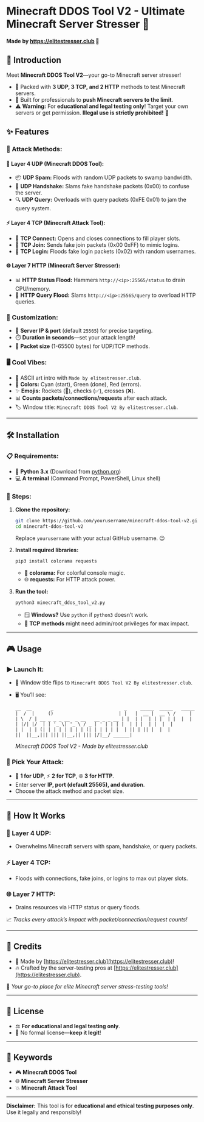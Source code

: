 # Minecraft DDOS Tool V2 - Ultimate Minecraft Server Stresser 🚀

**Made by https://elitestresser.club 🌟**

## 🚀 Introduction

Meet **Minecraft DDOS Tool V2**—your go-to Minecraft server stresser! 

- 🌊 Packed with **3 UDP, 3 TCP, and 2 HTTP** methods to test Minecraft servers.
- 💪 Built for professionals to **push Minecraft servers to the limit**.
- ⚠️ **Warning:** For **educational and legal testing only**! Target your own servers or get permission. **Illegal use is strictly prohibited!** 🚨

## ✨ Features

### 🌟 Attack Methods:

#### 🌊 Layer 4 UDP (Minecraft DDOS Tool):
- 📦 **UDP Spam:** Floods with random UDP packets to swamp bandwidth.
- 🤝 **UDP Handshake:** Slams fake handshake packets (0x00) to confuse the server.
- 🔍 **UDP Query:** Overloads with query packets (0xFE 0x01) to jam the query system.

#### ⚡ Layer 4 TCP (Minecraft Attack Tool):
- 🔗 **TCP Connect:** Opens and closes connections to fill player slots.
- 🚪 **TCP Join:** Sends fake join packets (0x00 0xFF) to mimic logins.
- 🔑 **TCP Login:** Floods fake login packets (0x02) with random usernames.

#### 🌐 Layer 7 HTTP (Minecraft Server Stresser):
- 📊 **HTTP Status Flood:** Hammers `http://<ip>:25565/status` to drain CPU/memory.
- 🔎 **HTTP Query Flood:** Slams `http://<ip>:25565/query` to overload HTTP queries.

### 🎨 Customization:
- 🎯 **Server IP & port** (default `25565`) for precise targeting.
- ⏱️ **Duration in seconds**—set your attack length!
- 📏 **Packet size** (1-65500 bytes) for UDP/TCP methods.

### 🖥️ Cool Vibes:
- 🎨 ASCII art intro with `Made by elitestresser.club`.
- 🌈 **Colors:** Cyan (start), Green (done), Red (errors).
- ✨ **Emojis:** Rockets (🚀), checks (✅), crosses (❌).
- 📊 **Counts packets/connections/requests** after each attack.
- 🏷️ Window title: `Minecraft DDOS Tool V2 By elitestresser.club`.

---

## 🛠️ Installation

### 📋 Requirements:
- 🐍 **Python 3.x** (Download from [python.org](https://www.python.org/))
- 💻 **A terminal** (Command Prompt, PowerShell, Linux shell)

### 🚀 Steps:

1. **Clone the repository:**
   ```bash
   git clone https://github.com/yourusername/minecraft-ddos-tool-v2.git
   cd minecraft-ddos-tool-v2
   ```
   Replace `yourusername` with your actual GitHub username. 😉

2. **Install required libraries:**
   ```bash
   pip3 install colorama requests
   ```
   - 🌈 **colorama:** For colorful console magic.
   - 🌐 **requests:** For HTTP attack power.

3. **Run the tool:**
   ```bash
   python3 minecraft_ddos_tool_v2.py
   ```
   - 🪟 **Windows?** Use `python` if `python3` doesn’t work.
   - 🔑 **TCP methods** might need admin/root privileges for max impact.

---

## 🎮 Usage

### ▶️ Launch It:

- 🚀 Window title flips to `Minecraft DDOS Tool V2 By elitestresser.club`.
- 🖥️ You’ll see:
   ```
   __  __       _                          _     _____  _____   _____ 
  |  /  |     ()                        | |   |  __ |  __ \ /     |
  | \  / | __ _ _ _ __  _ __   __ _ _ __ | |  | |  | | |  | |  |  |
  | |/| |/  | | '_ \| '_ \ / _ | ' | | | |  | | |  | |  |  |
  | |  | | (| | | | | | | | (| | | | | |  | || | || |  |  |
  ||  ||__,||| ||| ||__,|| ||| |/|__/ ______|
   ```
   
   *Minecraft DDOS Tool V2 - Made by elitestresser.club*

### 🎯 Pick Your Attack:

- 🌊 **1 for UDP**, ⚡ **2 for TCP**, 🌐 **3 for HTTP**.
- Enter server **IP, port (default 25565), and duration**.
- Choose the attack method and packet size.

---

## 🧠 How It Works

### 🌊 Layer 4 UDP:
- Overwhelms Minecraft servers with spam, handshake, or query packets.

### ⚡ Layer 4 TCP:
- Floods with connections, fake joins, or logins to max out player slots.

### 🌐 Layer 7 HTTP:
- Drains resources via HTTP status or query floods.

📈 *Tracks every attack’s impact with packet/connection/request counts!*

---

## 🙌 Credits

- 🌟 Made by [https://elitestresser.club](https://elitestresser.club)!
- 🔥 Crafted by the server-testing pros at [https://elitestresser.club](https://elitestresser.club).

🚀 *Your go-to place for elite Minecraft server stress-testing tools!*

---

## 📜 License

- ⚖️ **For educational and legal testing only**.
- 🚫 No formal license—**keep it legit**!

---

## 🔑 Keywords

- 🎮 **Minecraft DDOS Tool**
- 🌐 **Minecraft Server Stresser**
- 💥 **Minecraft Attack Tool**

---

**Disclaimer:** This tool is for **educational and ethical testing purposes only**. Use it legally and responsibly!

